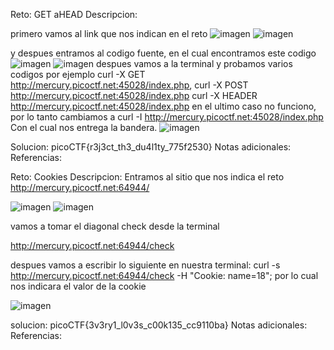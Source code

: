 Reto: GET aHEAD
Descripcion:

primero vamos al link que nos indican en el reto
![imagen](https://github.com/user-attachments/assets/c8ae33f2-0ed3-48c8-8adf-e1a25ac6ea33)
![imagen](https://github.com/user-attachments/assets/18c5176e-bf19-4f52-8a9f-5d3ac4b23921)

y despues entramos al codigo fuente, en el cual encontramos este codigo 
![imagen](https://github.com/user-attachments/assets/393d804c-7b66-474b-aab4-24d641db7085)
![imagen](https://github.com/user-attachments/assets/84272165-353f-49fb-a243-794f942cae02)
despues vamos a la terminal y probamos varios codigos por ejemplo curl -X GET http://mercury.picoctf.net:45028/index.php, curl -X POST http://mercury.picoctf.net:45028/index.php
curl -X HEADER http://mercury.picoctf.net:45028/index.php
 en el ultimo caso no funciono, por lo tanto cambiamos a curl -I http://mercury.picoctf.net:45028/index.php
 Con el cual nos entrega la bandera.
![imagen](https://github.com/user-attachments/assets/9419cbe7-af0c-4397-9740-9b8221e17ea4)

Solucion: picoCTF{r3j3ct_th3_du4l1ty_775f2530}
Notas adicionales:
Referencias:

										
Reto: Cookies
Descripcion: 
Entramos al sitio que nos indica el reto
http://mercury.picoctf.net:64944/

![imagen](https://github.com/user-attachments/assets/df5e4bf3-286a-471a-a00f-682dfd1fb673)
![imagen](https://github.com/user-attachments/assets/d10d7559-529e-4557-97bf-5c224bd0941b)



vamos a tomar el diagonal check desde la terminal

http://mercury.picoctf.net:64944/check

despues vamos a escribir lo siguiente en nuestra terminal:
 curl -s  http://mercury.picoctf.net:64944/check -H "Cookie: name=18";
por lo cual nos indicara el valor de la cookie

![imagen](https://github.com/user-attachments/assets/6e00b047-1189-4d67-8d60-63e382bb214d)


solucion: picoCTF{3v3ry1_l0v3s_c00k135_cc9110ba}
Notas adicionales:
Referencias:

